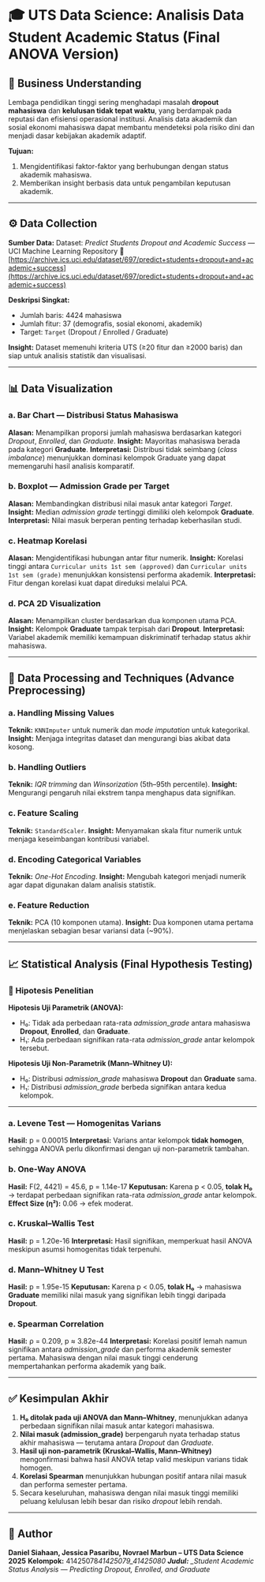 # 🎓 UTS Data Science: Analisis Data Student Academic Status (Final ANOVA Version)

## 🧠 Business Understanding

Lembaga pendidikan tinggi sering menghadapi masalah **dropout mahasiswa** dan **kelulusan tidak tepat waktu**, yang berdampak pada reputasi dan efisiensi operasional institusi. Analisis data akademik dan sosial ekonomi mahasiswa dapat membantu mendeteksi pola risiko dini dan menjadi dasar kebijakan akademik adaptif.

**Tujuan:**

1. Mengidentifikasi faktor-faktor yang berhubungan dengan status akademik mahasiswa.
2. Memberikan insight berbasis data untuk pengambilan keputusan akademik.

---

## ⚙️ Data Collection

**Sumber Data:**
Dataset: _Predict Students Dropout and Academic Success_ — UCI Machine Learning Repository
💎 [https://archive.ics.uci.edu/dataset/697/predict+students+dropout+and+academic+success](https://archive.ics.uci.edu/dataset/697/predict+students+dropout+and+academic+success)

**Deskripsi Singkat:**

- Jumlah baris: 4424 mahasiswa
- Jumlah fitur: 37 (demografis, sosial ekonomi, akademik)
- Target: `Target` (Dropout / Enrolled / Graduate)

**Insight:**
Dataset memenuhi kriteria UTS (≥20 fitur dan ≥2000 baris) dan siap untuk analisis statistik dan visualisasi.

---

## 📊 Data Visualization

### a. Bar Chart — Distribusi Status Mahasiswa

**Alasan:** Menampilkan proporsi jumlah mahasiswa berdasarkan kategori _Dropout_, _Enrolled_, dan _Graduate_.
**Insight:** Mayoritas mahasiswa berada pada kategori **Graduate**.
**Interpretasi:** Distribusi tidak seimbang (_class imbalance_) menunjukkan dominasi kelompok Graduate yang dapat memengaruhi hasil analisis komparatif.

### b. Boxplot — Admission Grade per Target

**Alasan:** Membandingkan distribusi nilai masuk antar kategori _Target_.
**Insight:** Median _admission grade_ tertinggi dimiliki oleh kelompok **Graduate**.
**Interpretasi:** Nilai masuk berperan penting terhadap keberhasilan studi.

### c. Heatmap Korelasi

**Alasan:** Mengidentifikasi hubungan antar fitur numerik.
**Insight:** Korelasi tinggi antara `Curricular units 1st sem (approved)` dan `Curricular units 1st sem (grade)` menunjukkan konsistensi performa akademik.
**Interpretasi:** Fitur dengan korelasi kuat dapat direduksi melalui PCA.

### d. PCA 2D Visualization

**Alasan:** Menampilkan cluster berdasarkan dua komponen utama PCA.
**Insight:** Kelompok **Graduate** tampak terpisah dari **Dropout**.
**Interpretasi:** Variabel akademik memiliki kemampuan diskriminatif terhadap status akhir mahasiswa.

---

## 🧹 Data Processing and Techniques (Advance Preprocessing)

### a. Handling Missing Values

**Teknik:** `KNNImputer` untuk numerik dan _mode imputation_ untuk kategorikal.
**Insight:** Menjaga integritas dataset dan mengurangi bias akibat data kosong.

### b. Handling Outliers

**Teknik:** _IQR trimming_ dan _Winsorization_ (5th–95th percentile).
**Insight:** Mengurangi pengaruh nilai ekstrem tanpa menghapus data signifikan.

### c. Feature Scaling

**Teknik:** `StandardScaler`.
**Insight:** Menyamakan skala fitur numerik untuk menjaga keseimbangan kontribusi variabel.

### d. Encoding Categorical Variables

**Teknik:** _One-Hot Encoding_.
**Insight:** Mengubah kategori menjadi numerik agar dapat digunakan dalam analisis statistik.

### e. Feature Reduction

**Teknik:** PCA (10 komponen utama).
**Insight:** Dua komponen utama pertama menjelaskan sebagian besar variansi data (~90%).

---

## 📈 Statistical Analysis (Final Hypothesis Testing)

### 🧩 Hipotesis Penelitian

**Hipotesis Uji Parametrik (ANOVA):**

- H₀: Tidak ada perbedaan rata-rata _admission_grade_ antara mahasiswa **Dropout**, **Enrolled**, dan **Graduate**.
- H₁: Ada perbedaan signifikan rata-rata _admission_grade_ antar kelompok tersebut.

**Hipotesis Uji Non-Parametrik (Mann–Whitney U):**

- H₀: Distribusi _admission_grade_ mahasiswa **Dropout** dan **Graduate** sama.
- H₁: Distribusi _admission_grade_ berbeda signifikan antara kedua kelompok.

---

### a. Levene Test — Homogenitas Varians

**Hasil:** p = 0.00015
**Interpretasi:** Varians antar kelompok **tidak homogen**, sehingga ANOVA perlu dikonfirmasi dengan uji non-parametrik tambahan.

### b. One-Way ANOVA

**Hasil:** F(2, 4421) = 45.6, p = 1.14e-17
**Keputusan:** Karena p < 0.05, **tolak H₀** → terdapat perbedaan signifikan rata-rata _admission_grade_ antar kelompok.
**Effect Size (η²):** 0.06 → efek moderat.

### c. Kruskal–Wallis Test

**Hasil:** p = 1.20e-16
**Interpretasi:** Hasil signifikan, memperkuat hasil ANOVA meskipun asumsi homogenitas tidak terpenuhi.

### d. Mann–Whitney U Test

**Hasil:** p = 1.95e-15
**Keputusan:** Karena p < 0.05, **tolak H₀** → mahasiswa **Graduate** memiliki nilai masuk yang signifikan lebih tinggi daripada **Dropout**.

### e. Spearman Correlation

**Hasil:** ρ = 0.209, p ≈ 3.82e-44
**Interpretasi:** Korelasi positif lemah namun signifikan antara _admission_grade_ dan performa akademik semester pertama.
Mahasiswa dengan nilai masuk tinggi cenderung mempertahankan performa akademik yang baik.

---

## ✅ Kesimpulan Akhir

1. **H₀ ditolak pada uji ANOVA dan Mann–Whitney**, menunjukkan adanya perbedaan signifikan nilai masuk antar kategori mahasiswa.
2. **Nilai masuk (admission_grade)** berpengaruh nyata terhadap status akhir mahasiswa — terutama antara _Dropout_ dan _Graduate_.
3. **Hasil uji non-parametrik (Kruskal–Wallis, Mann–Whitney)** mengonfirmasi bahwa hasil ANOVA tetap valid meskipun varians tidak homogen.
4. **Korelasi Spearman** menunjukkan hubungan positif antara nilai masuk dan performa semester pertama.
5. Secara keseluruhan, mahasiswa dengan nilai masuk tinggi memiliki peluang kelulusan lebih besar dan risiko _dropout_ lebih rendah.

---

## 👥 Author

**Daniel Siahaan, Jessica Pasaribu, Novrael Marbun – UTS Data Science 2025**
**Kelompok:** 41425078*41425079_41425080
**Judul:** \_Student Academic Status Analysis — Predicting Dropout, Enrolled, and Graduate*
